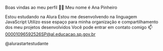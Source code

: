 
Boas vindas ao meu perfil 💙💙
Meu nome é Ana Pinheiro

Estou estudando na Alura
Estou me desenvolvendo na linguagem JavaScript
Utilizo esse espaço para minha organização e compartilhamento dos meu projetos desenvolvidos
Você pode entrar em contato comigo 📫
00001096592526SP@al.educacao.sp.gov.br

@alurastartestudante
